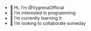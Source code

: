 - 👋 Hi, I’m @VygrenaOfficial
- 👀 I’m interested in programming
- 🌱 I’m currently learning it
- 💞️ I’m looking to collaborate someday


<!---
VygrenaOfficial/VygrenaOfficial is a ✨ special ✨ repository because its `README.md` (this file) appears on your GitHub profile.
You can click the Preview link to take a look at your changes.
--->
